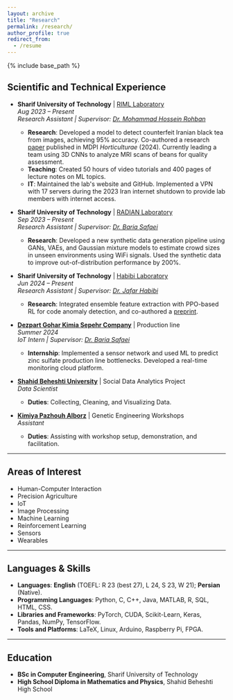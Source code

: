 ```yaml
---
layout: archive
title: "Research"
permalink: /research/
author_profile: true
redirect_from:
  - /resume
---
```


{% include base_path %}

## Scientific and Technical Experience

- **Sharif University of Technology** | [RIML Laboratory](https://rohban-lab.github.io/)  
  *Aug 2023 – Present*  
  *Research Assistant \| Supervisor: [Dr. Mohammad Hossein Rohban](https://sharif.ir/~rohban/)*  
  - **Research**: Developed a model to detect counterfeit Iranian black tea from images, achieving 95% accuracy. Co-authored a research [paper](https://scholar.google.com/citations?user=GuZoTw4AAAAJ&hl=en) published in MDPI *Horticulturae* (2024). Currently leading a team using 3D CNNs to analyze MRI scans of beans for quality assessment.  
  - **Teaching**: Created 50 hours of video tutorials and 400 pages of lecture notes on ML topics.  
  - **IT**: Maintained the lab's website and GitHub. Implemented a VPN with 17 servers during the 2023 Iran internet shutdown to provide lab members with internet access.

- **Sharif University of Technology** | [RADIAN Laboratory](https://sina.sharif.edu/~bardiasafaei/RADIAN-Lab.html)  
  *Sep 2023 – Present*  
  *Research Assistant \| Supervisor: [Dr. Baria Safaei](https://sharif.ir/~bardiasafaei/Home.html)*  
  - **Research**: Developed a new synthetic data generation pipeline using GANs, VAEs, and Gaussian mixture models to estimate crowd sizes in unseen environments using WiFi signals. Used the synthetic data to improve out-of-distribution performance by 200%.

- **Sharif University of Technology** | [Habibi Laboratory](https://sharif.ir/~jhabibi/)  
  *Jun 2024 – Present*  
  *Research Assistant \| Supervisor: [Dr. Jafar Habibi](https://sharif.ir/~jhabibi/)*  
  - **Research**: Integrated ensemble feature extraction with PPO-based RL for code anomaly detection, and co-authored a [preprint](https://arxiv.org/abs/2412.07927v1).

- **[Dezpart Gohar Kimia Sepehr Company](https://dezpartco.com/)** | Production line  
  *Summer 2024*  
  *IoT Intern \| Supervisor: [Dr. Baria Safaei](https://sharif.ir/~bardiasafaei/Home.html)*  
  - **Internship**: Implemented a sensor network and used ML to predict zinc sulfate production line bottlenecks. Developed a real-time monitoring cloud platform.

- **[Shahid Beheshti University](https://en.sbu.ac.ir/)** | Social Data Analytics Project  
  *Data Scientist*  
  - **Duties**: Collecting, Cleaning, and Visualizing Data.

- **[Kimiya Pazhouh Alborz](https://kpalab.com/)** | Genetic Engineering Workshops  
  *Assistant*  
  - **Duties**: Assisting with workshop setup, demonstration, and facilitation.

---

## Areas of Interest
- Human-Computer Interaction
- Precision Agriculture
- IoT
- Image Processing
- Machine Learning
- Reinforcement Learning
- Sensors
- Wearables
---

## Languages & Skills
- **Languages**: **English** (TOEFL: R 23 (best 27), L 24, S 23, W 21); **Persian** (Native).
- **Programming Languages**: Python, C, C++, Java, MATLAB, R, SQL, HTML, CSS.
- **Libraries and Frameworks**: PyTorch, CUDA, Scikit-Learn, Keras, Pandas, NumPy, TensorFlow.
- **Tools and Platforms**: LaTeX, Linux, Arduino, Raspberry Pi, FPGA.

---

## Education
- **BSc in Computer Engineering**, Sharif University of Technology  
- **High School Diploma in Mathematics and Physics**, Shahid Beheshti High School



